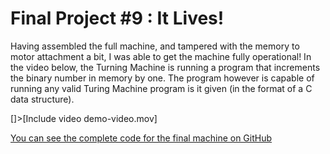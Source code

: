 # Final Project #9 : It Lives!

Having assembled the full machine, and tampered with the memory to motor attachment a bit, I was able to get the machine fully operational! In the video below, the Turning Machine is running a program that increments the binary number in memory by one. The program however is capable of running any valid Turing Machine program is it given (in the format of a C data structure).

[]>[Include video demo-video.mov]

[You can see the complete code for the final machine on GitHub](https://github.com/JoshIsAStudent/physical-computing/tree/main/final-project/arduino-program)
